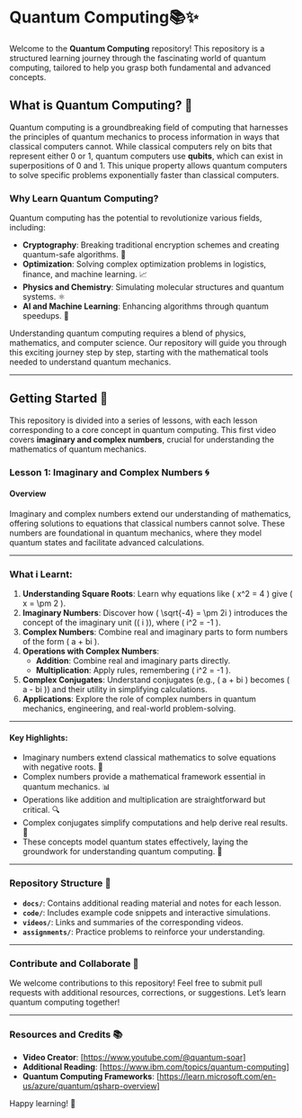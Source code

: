 # Quantum Computing📚✨  
Welcome to the **Quantum Computing** repository! This repository is a structured learning journey through the fascinating world of quantum computing, tailored to help you grasp both fundamental and advanced concepts.

## What is Quantum Computing? 🌌

Quantum computing is a groundbreaking field of computing that harnesses the principles of quantum mechanics to process information in ways that classical computers cannot. While classical computers rely on bits that represent either 0 or 1, quantum computers use **qubits**, which can exist in superpositions of 0 and 1. This unique property allows quantum computers to solve specific problems exponentially faster than classical computers.

### Why Learn Quantum Computing?  
Quantum computing has the potential to revolutionize various fields, including:  
- **Cryptography**: Breaking traditional encryption schemes and creating quantum-safe algorithms. 🔐  
- **Optimization**: Solving complex optimization problems in logistics, finance, and machine learning. 📈  
- **Physics and Chemistry**: Simulating molecular structures and quantum systems. ⚛️  
- **AI and Machine Learning**: Enhancing algorithms through quantum speedups. 🤖  

Understanding quantum computing requires a blend of physics, mathematics, and computer science. Our repository will guide you through this exciting journey step by step, starting with the mathematical tools needed to understand quantum mechanics.

---

## Getting Started 🚀  

This repository is divided into a series of lessons, with each lesson corresponding to a core concept in quantum computing. This first video covers **imaginary and complex numbers**, crucial for understanding the mathematics of quantum mechanics.

### Lesson 1: Imaginary and Complex Numbers 🌀  

#### **Overview**  
Imaginary and complex numbers extend our understanding of mathematics, offering solutions to equations that classical numbers cannot solve. These numbers are foundational in quantum mechanics, where they model quantum states and facilitate advanced calculations.

---

### What i Learnt:  
1. **Understanding Square Roots**: Learn why equations like \( x^2 = 4 \) give \( x = \pm 2 \).  
2. **Imaginary Numbers**: Discover how \( \sqrt{-4} = \pm 2i \) introduces the concept of the imaginary unit (\( i \)), where \( i^2 = -1 \).  
3. **Complex Numbers**: Combine real and imaginary parts to form numbers of the form \( a + bi \).  
4. **Operations with Complex Numbers**:  
   - **Addition**: Combine real and imaginary parts directly.  
   - **Multiplication**: Apply rules, remembering \( i^2 = -1 \).  
5. **Complex Conjugates**: Understand conjugates (e.g., \( a + bi \) becomes \( a - bi \)) and their utility in simplifying calculations.  
6. **Applications**: Explore the role of complex numbers in quantum mechanics, engineering, and real-world problem-solving.  

---

#### **Key Highlights**:  
- Imaginary numbers extend classical mathematics to solve equations with negative roots. 🌌  
- Complex numbers provide a mathematical framework essential in quantum mechanics. 📊  
- Operations like addition and multiplication are straightforward but critical. 🔍  
- Complex conjugates simplify computations and help derive real results. 📏  
- These concepts model quantum states effectively, laying the groundwork for understanding quantum computing. 🌟  

---

### Repository Structure 📂  

- **`docs/`**: Contains additional reading material and notes for each lesson.  
- **`code/`**: Includes example code snippets and interactive simulations.  
- **`videos/`**: Links and summaries of the corresponding videos.  
- **`assignments/`**: Practice problems to reinforce your understanding.  

---

### Contribute and Collaborate 🤝  

We welcome contributions to this repository! Feel free to submit pull requests with additional resources, corrections, or suggestions. Let’s learn quantum computing together!  

---

### Resources and Credits 📚  
- **Video Creator**: [https://www.youtube.com/@quantum-soar]  
- **Additional Reading**: [https://www.ibm.com/topics/quantum-computing]  
- **Quantum Computing Frameworks**: [https://learn.microsoft.com/en-us/azure/quantum/qsharp-overview]

Happy learning! 🌟 
